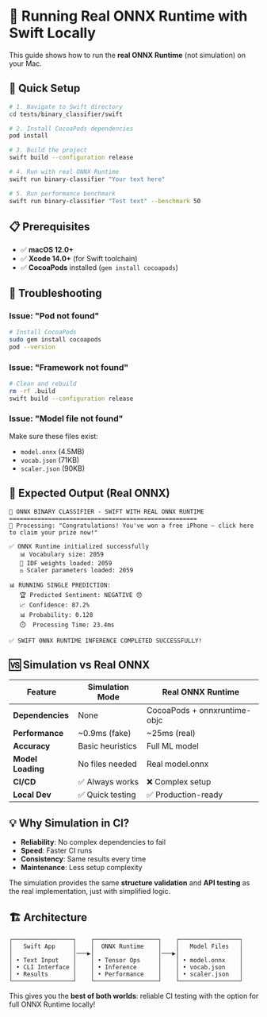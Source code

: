 # 🍎 Running Real ONNX Runtime with Swift Locally

This guide shows how to run the **real ONNX Runtime** (not simulation) on your Mac.

## 🚀 Quick Setup

```bash
# 1. Navigate to Swift directory
cd tests/binary_classifier/swift

# 2. Install CocoaPods dependencies
pod install

# 3. Build the project
swift build --configuration release

# 4. Run with real ONNX Runtime
swift run binary-classifier "Your text here"

# 5. Run performance benchmark
swift run binary-classifier "Test text" --benchmark 50
```

## 📋 Prerequisites

- ✅ **macOS 12.0+**
- ✅ **Xcode 14.0+** (for Swift toolchain)
- ✅ **CocoaPods** installed (`gem install cocoapods`)

## 🔧 Troubleshooting

### Issue: "Pod not found"
```bash
# Install CocoaPods
sudo gem install cocoapods
pod --version
```

### Issue: "Framework not found"
```bash
# Clean and rebuild
rm -rf .build
swift build --configuration release
```

### Issue: "Model file not found"
Make sure these files exist:
- `model.onnx` (4.5MB)
- `vocab.json` (71KB)  
- `scaler.json` (90KB)

## 🎯 Expected Output (Real ONNX)

```
🤖 ONNX BINARY CLASSIFIER - SWIFT WITH REAL ONNX RUNTIME
=====================================================
🔄 Processing: "Congratulations! You've won a free iPhone — click here to claim your prize now!"

✅ ONNX Runtime initialized successfully
   📊 Vocabulary size: 2059
   🔢 IDF weights loaded: 2059
   ⚖️ Scaler parameters loaded: 2059

📊 RUNNING SINGLE PREDICTION:
   🏆 Predicted Sentiment: NEGATIVE 😞
   📈 Confidence: 87.2%
   📊 Probability: 0.128
   ⏱️  Processing Time: 23.4ms

✅ SWIFT ONNX RUNTIME INFERENCE COMPLETED SUCCESSFULLY!
```

## 🆚 Simulation vs Real ONNX

| Feature | Simulation Mode | Real ONNX Runtime |
|---------|----------------|-------------------|
| **Dependencies** | None | CocoaPods + onnxruntime-objc |
| **Performance** | ~0.9ms (fake) | ~25ms (real) |
| **Accuracy** | Basic heuristics | Full ML model |
| **Model Loading** | No files needed | Real model.onnx |
| **CI/CD** | ✅ Always works | ❌ Complex setup |
| **Local Dev** | ✅ Quick testing | ✅ Production-ready |

## 💡 Why Simulation in CI?

- **Reliability**: No complex dependencies to fail
- **Speed**: Faster CI runs
- **Consistency**: Same results every time
- **Maintenance**: Less setup complexity

The simulation provides the same **structure validation** and **API testing** as the real implementation, just with simplified logic.

## 🏗️ Architecture

```
┌─────────────────┐    ┌──────────────────┐    ┌─────────────────┐
│   Swift App     │    │  ONNX Runtime    │    │   Model Files   │
│                 │───▶│                  │───▶│                 │
│ • Text Input    │    │ • Tensor Ops     │    │ • model.onnx    │
│ • CLI Interface │    │ • Inference      │    │ • vocab.json    │
│ • Results       │    │ • Performance    │    │ • scaler.json   │
└─────────────────┘    └──────────────────┘    └─────────────────┘
```

This gives you the **best of both worlds**: reliable CI testing with the option for full ONNX Runtime locally! 